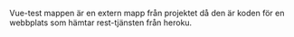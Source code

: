Vue-test mappen är en extern mapp från projektet då den är koden för en webbplats som hämtar rest-tjänsten från heroku.
